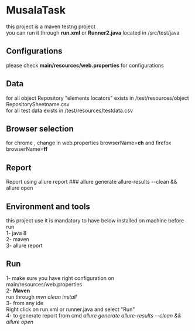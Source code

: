 # MusalaTask
this project is a maven testng project </br>
you can run it through  **run.xml** or **Runner2.java** located in /src/test/java
## Configurations
please check **main/resources/web.properties** for configurations
## Data
for all object Repository "elements locators" exists in /test/resources/object RepositorySheetname.csv </br>
for all test data exists in /test/resources/testdata.csv
## Browser selection
for chrome , change in web.properties browserName=**ch** and firefox browserName=**ff**
## Report
Report using allure report ### allure generate allure-results --clean && allure open 
## Environment and tools
this project use it is mandatory to have below installed on machine before run </br>
1- java 8 </br>
2- maven </br>
3- allure report </br>
## Run 
1- make sure you have  right configuration on main/resources/web.properties </br>
2- **Maven** </br>
run through *mvn clean install* </br>
3- from any ide </br>
Right click on run.xml or runner.java and select "Run" </br>
4- to generate report from cmd *allure generate allure-results --clean && allure open* </br>


